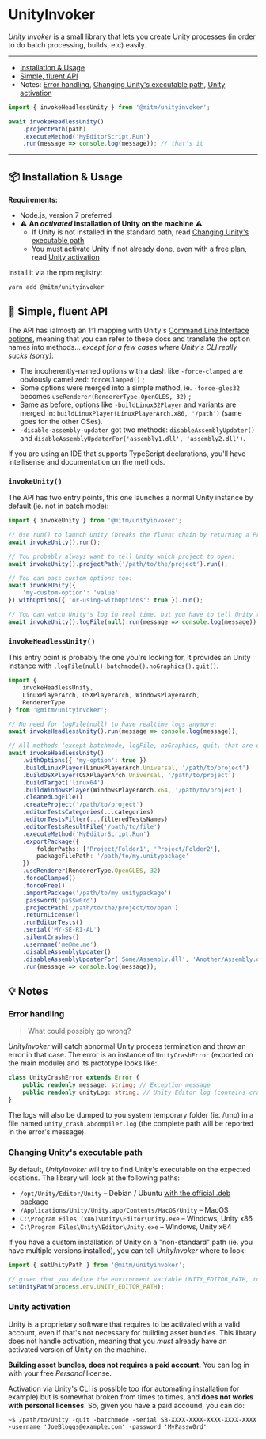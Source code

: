 # UnityInvoker

_Unity Invoker_ is a small library that lets you create Unity processes (in order to do batch processing, builds, etc) easily.

----------------

 - [Installation & Usage](#installation--usage)
 - [Simple, fluent API](#link-simple-fluent-api)
 - Notes:
   [Error handling](#error-handling), [Changing Unity's executable path](#changing-unitys-executable-path), [Unity activation](#unity-activation)

```typescript
import { invokeHeadlessUnity } from '@mitm/unityinvoker';

await invokeHeadlessUnity()
    .projectPath(path)
    .executeMethod('MyEditorScript.Run')
    .run(message => console.log(message)); // that's it
```

----------------

## :package: Installation & Usage

**Requirements:**

 - Node.js, version 7 preferred
 - :warning: **An _activated_ installation of Unity on the machine** :warning:
    - If Unity is not installed in the standard path, read [Changing Unity's executable path](#changing-unitys-executable-path)
    - You must activate Unity if not already done, even with a free plan, read [Unity activation](#unity-activation)

Install it via the npm registry:

```
yarn add @mitm/unityinvoker
```

## :link: Simple, fluent API

The API has (almost) an 1:1 mapping with Unity's [Command Line Interface options](https://docs.unity3d.com/Manual/CommandLineArguments.html), meaning that you can refer to these docs and translate the option names into methods... _except for a few cases where Unity's CLI really sucks (sorry)_:

 - The incoherently-named options with a dash like `-force-clamped` are obviously camelized: `forceClamped()` ;
 - Some options were merged into a simple method, ie. `-force-gles32` becomes `useRenderer(RendererType.OpenGLES, 32)` ;
 - Same as before, options like `-buildLinux32Player` and variants are merged in: `buildLinuxPlayer(LinuxPlayerArch.x86, '/path')` (same goes for the other OSes).
 - `-disable-assembly-updater` got two methods: `disableAssemblyUpdater()` and `disableAssemblyUpdaterFor('assembly1.dll', 'assembly2.dll')`.

If you are using an IDE that supports TypeScript declarations, you'll have intellisense and documentation on the methods.

### `invokeUnity()`

The API has two entry points, this one launches a normal Unity instance by default (ie. not in batch mode):

```typescript
import { invokeUnity } from '@mitm/unityinvoker';

// Use run() to launch Unity (breaks the fluent chain by returning a Promise)
await invokeUnity().run();

// You probably always want to tell Unity which project to open:
await invokeUnity().projectPath('/path/to/the/project').run();

// You can pass custom options too:
await invokeUnity({
    'my-custom-option': 'value'
}).withOptions({ 'or-using-withOptions': true }).run();

// You can watch Unity's log in real time, but you have to tell Unity to not use it's famous Editor.log file:
await invokeUnity().logFile(null).run(message => console.log(message));
```

### `invokeHeadlessUnity()`

This entry point is probably the one you're looking for, it provides an Unity instance with `.logFile(null).batchmode().noGraphics().quit()`.

```typescript
import {
    invokeHeadlessUnity,
    LinuxPlayerArch, OSXPlayerArch, WindowsPlayerArch,
    RendererType
} from '@mitm/unityinvoker';

// No need for logFile(null) to have realtime logs anymore:
await invokeHeadlessUnity().run(message => console.log(message));

// All methods (except batchmode, logFile, noGraphics, quit, that are enabled in headless mode)
await invokeHeadlessUnity()
    .withOptions({ 'my-option': true })
    .buildLinuxPlayer(LinuxPlayerArch.Universal, '/path/to/project')
    .buildOSXPlayer(OSXPlayerArch.Universal, '/path/to/project')
    .buildTarget('linux64')
    .buildWindowsPlayer(WindowsPlayerArch.x64, '/path/to/project')
    .cleanedLogFile()
    .createProject('/path/to/project')
    .editorTestsCategories(...categories)
    .editorTestsFilter(...filteredTestsNames)
    .editorTestsResultFile('/path/to/file')
    .executeMethod('MyEditorScript.Run')
    .exportPackage({
        folderPaths: ['Project/Folder1', 'Project/Folder2'],
        packageFilePath: '/path/to/my.unitypackage'
    })
    .useRenderer(RendererType.OpenGLES, 32)
    .forceClamped()
    .forceFree()
    .importPackage('/path/to/my.unitypackage')
    .password('pa$$w0rd')
    .projectPath('/path/to/the/project/to/open')
    .returnLicense()
    .runEditorTests()
    .serial('MY-SE-RI-AL')
    .silentCrashes()
    .username('me@me.me')
    .disableAssemblyUpdater()
    .disableAssemblyUpdaterFor('Some/Assembly.dll', 'Another/Assembly.dll')
    .run(message => console.log(message));
```

## :bulb: Notes

### Error handling

> What could possibly go wrong?

_UnityInvoker_ will catch abnormal Unity process termination and throw an error in that case.
The error is an instance of `UnityCrashError` (exported on the main module) and its prototype looks like:

```typescript
class UnityCrashError extends Error {
    public readonly message: string; // Exception message
    public readonly unityLog: string; // Unity Editor log (contains crash information)
}
```

The logs will also be dumped to you system temporary folder (ie. /tmp) in a file named `unity_crash.abcompiler.log` (the complete path will be reported in the error's message).

### Changing Unity's executable path

By default, _UnityInvoker_ will try to find Unity's executable on the expected locations. The library will look at the following paths:

 - `/opt/Unity/Editor/Unity` – Debian / Ubuntu [with the official .deb package](https://forum.unity3d.com/threads/unity-on-linux-release-notes-and-known-issues.350256/)
 - `/Applications/Unity/Unity.app/Contents/MacOS/Unity` – MacOS
 - `C:\Program Files (x86)\Unity\Editor\Unity.exe` – Windows, Unity x86
 - `C:\Program Files\Unity\Editor\Unity.exe` – Windows, Unity x64

If you have a custom installation of Unity on a "non-standard" path (ie. you have multiple versions installed), you can tell _UnityInvoker_ where to look:

```typescript
import { setUnityPath } from '@mitm/unityinvoker';

// given that you define the environment variable UNITY_EDITOR_PATH, to avoid hardcoded path:
setUnityPath(process.env.UNITY_EDITOR_PATH);
```

### Unity activation

Unity is a proprietary software that requires to be activated with a valid account, even if that's not necessary for building asset bundles. This library does not handle activation, meaning that you _must_ already have an activated version of Unity on the machine.

**Building asset bundles, does not requires a paid account.** You can log in with your free _Personal_ license.

Activation via Unity's CLI is possible too (for automating installation for example) but is somewhat broken from times to times, and **does not works with personal licenses**. So, given you have a paid accound, you can do:

```
~$ /path/to/Unity -quit -batchmode -serial SB-XXXX-XXXX-XXXX-XXXX-XXXX -username 'JoeBloggs@example.com' -password 'MyPassw0rd'
```
